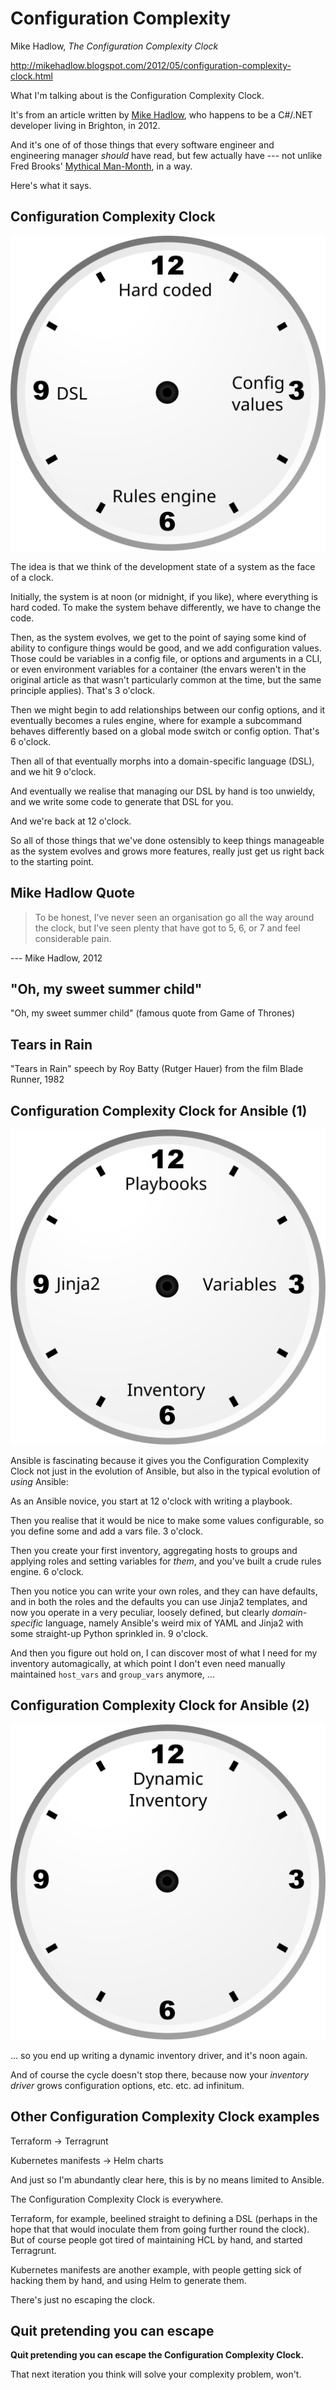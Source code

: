 # Configuration Complexity <!-- .element class="hidden" -->

Mike Hadlow, *The Configuration Complexity Clock*

http://mikehadlow.blogspot.com/2012/05/configuration-complexity-clock.html

<!-- Note -->
What I'm talking about is the Configuration Complexity Clock.

It's from an article written by [Mike Hadlow](https://mikehadlow.com/), who happens to be a C#/.NET developer living in Brighton, in 2012.

And it's one of of those things that every software engineer and engineering manager *should* have read, but few actually have --- not unlike Fred Brooks' [Mythical Man-Month](https://en.wikipedia.org/wiki/The_Mythical_Man-Month), in a way.

Here's what it says.


<!-- .slide: data-timing="120" -->
## Configuration Complexity Clock <!-- .element class="hidden" -->
![Mike Hadlow's Configuration Complexity Clock](images/ccc.svg)

<!-- Note -->
The idea is that we think of the development state of a system as the face of a clock.

Initially, the system is at noon (or midnight, if you like), where everything is hard coded.
To make the system behave differently, we have to change the code.

Then, as the system evolves, we get to the point of saying some kind of ability to configure things would be good, and we add configuration values.
Those could be variables in a config file, or options and arguments in a CLI, or even environment variables for a container (the envars weren't in the original article as that wasn't particularly common at the time, but the same principle applies).
That's 3 o'clock.

Then we might begin to add relationships between our config options, and it eventually becomes a rules engine, where for example a subcommand behaves differently based on a global mode switch or config option.
That's 6 o'clock.

Then all of that eventually morphs into a domain-specific language (DSL), and we hit 9 o'clock.

And eventually we realise that managing our DSL by hand is too unwieldy, and we write some code to generate that DSL for you.

And we're back at 12 o'clock.

So all of those things that we've done ostensibly to keep things manageable as the system evolves and grows more features, really just get us right back to the starting point.


<!-- .slide: data-timing="25" -->
## Mike Hadlow Quote <!-- .element class="hidden" -->
> To be honest, I’ve never seen an organisation go all the way around the clock, but I’ve seen plenty that have got to 5, 6, or 7 and feel considerable pain.

--- Mike Hadlow, 2012


<!-- .slide: data-timing="10" data-background-image="images/sweet-summer-child.jpeg" data-background-size="contain" -->
## "Oh, my sweet summer child" <!-- .element class="hidden" -->

"Oh, my sweet summer child" (famous quote from Game of Thrones) <!-- .element class="hidden" -->


<!-- .slide: data-timing="10" data-background-image="https://upload.wikimedia.org/wikipedia/en/1/16/BladeRunnerRoyBattySpeech.jpeg" data-background-size="contain" -->
## Tears in Rain <!-- .element class="hidden" -->

"Tears in Rain" speech by Roy Batty (Rutger Hauer) from the film Blade Runner, 1982 <!-- .element class="hidden" -->


<!-- .slide: data-timing="90" -->
## Configuration Complexity Clock for Ansible (1) <!-- .element class="hidden" -->
![The Configuration Complexity Clock, with labels for Ansible](images/ccc-ansible-1.svg)

<!-- Note -->
Ansible is fascinating because it gives you the Configuration Complexity Clock not just in the evolution of Ansible, but also in the typical evolution of *using* Ansible:

As an Ansible novice, you start at 12 o'clock with writing a playbook.

Then you realise that it would be nice to make some values configurable, so you define some and add a vars file.
3 o'clock.

Then you create your first inventory, aggregating hosts to groups and applying roles and setting variables for *them*, and you've built a crude rules engine. 6 o'clock.

Then you notice you can write your own roles, and they can have defaults, and in both the roles and the defaults you can use Jinja2 templates, and now you operate in a very peculiar, loosely defined, but clearly *domain-specific* language, namely Ansible's weird mix of YAML and Jinja2 with some straight-up Python sprinkled in.
9 o'clock.

And then you figure out hold on, I can discover most of what I need for my inventory automagically, at which point I don't even need manually maintained `host_vars` and `group_vars` anymore, ...


## Configuration Complexity Clock for Ansible (2) <!-- .element class="hidden" -->
![The Configuration Complexity Clock for Ansible, having gone all around](images/ccc-ansible-2.svg)

<!-- Note -->
... so you end up writing a dynamic inventory driver, and it's noon again.

And of course the cycle doesn't stop there, because now your *inventory driver* grows configuration options, etc. etc. ad infinitum.


## Other Configuration Complexity Clock examples <!-- .element class="hidden" -->

Terraform -> Terragrunt

Kubernetes manifests -> Helm charts

<!-- Note -->
And just so I'm abundantly clear here, this is by no means limited to Ansible.

The Configuration Complexity Clock is everywhere.

Terraform, for example, beelined straight to defining a DSL (perhaps in the hope that that would inoculate them from going further round the clock).
But of course people got tired of maintaining HCL by hand, and started Terragrunt.

Kubernetes manifests are another example, with people getting sick of hacking them by hand, and using Helm to generate them.

There's just no escaping the clock.


## Quit pretending you can escape <!-- .element class="hidden" -->
**Quit pretending you can escape the Configuration Complexity Clock.**

That next iteration you think will solve your complexity problem, won't.
